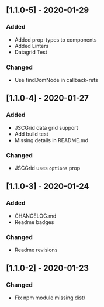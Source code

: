 ## [1.1.0-5] - 2020-01-29
### Added
- Added prop-types to components
- Added Linters
- Datagrid Test

### Changed
- Use findDomNode in callback-refs 

## [1.1.0-4] - 2020-01-27
### Added
- JSCGrid data grid support
- Add build test
- Missing details in README.md

### Changed
- JSCGrid uses `options` prop

## [1.1.0-3] - 2020-01-24

### Added
- CHANGELOG.md
- Readme badges

### Changed
- Readme revisions

## [1.1.0-2] - 2020-01-23

### Changed
- Fix npm module missing dist/


